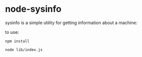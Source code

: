 # node-sysinfo

sysinfo is a simple utility for getting information about a machine:

to use:

`npm install`

`node lib/index.js`
